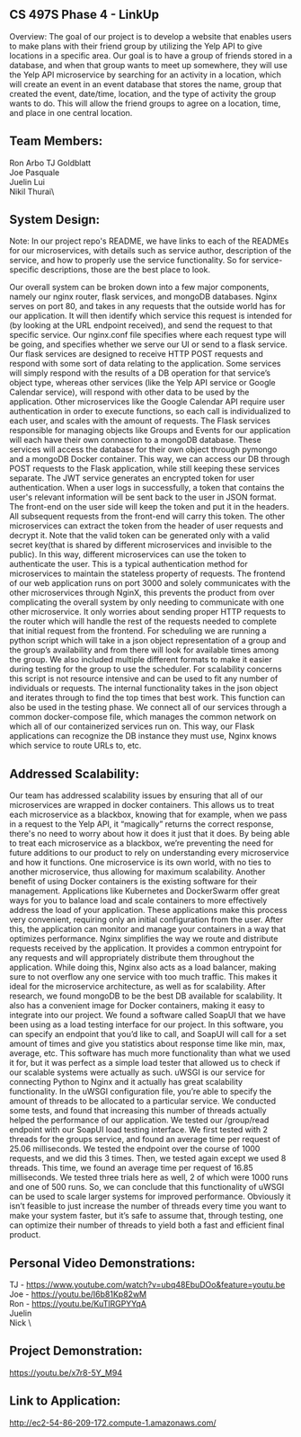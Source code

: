 ## CS 497S Phase 4 - LinkUp
Overview: 
The goal of our project is to develop a website that enables users to make plans with their friend group by utilizing the Yelp API to give locations in a specific area. Our goal is to have a group of friends stored in a database, and when that group wants to meet up somewhere, they will use the Yelp API microservice by searching for an activity in a location, which will create an event in an event database that stores the name, group that created the event, date/time, location, and the type of activity the group wants to do. This will allow the friend groups to agree on a location, time, and place in one central location.

## Team Members:
Ron Arbo 
TJ Goldblatt\
Joe Pasquale\
Juelin Lui\
Nikil Thurai\

## System Design:
Note: In our project repo's README, we have links to each of the READMEs for our microservices, with details such as service author, description of the service, and how to properly use the service functionality. So for service-specific descriptions, those are the best place to look.

Our overall system can be broken down into a few major components, namely our nginx router, flask services, and mongoDB databases.
Nginx serves on port 80, and takes in any requests that the outside world has for our application. It will then identify which service this request is intended for (by looking at the URL endpoint received), and send the request to that specific service. Our nginx.conf file specifies where each request type will be going, and specifies whether we serve our UI or send to a flask service.
Our flask services are designed to receive HTTP POST requests and respond with some sort of data relating to the application. Some services will simply respond with the results of a DB operation for that service’s object type, whereas other services (like the Yelp API service or Google Calendar service), will respond with other data to be used by the application. Other microservices like the Google Calendar API require user authentication in order to execute functions, so each call is individualized to each user, and scales with the amount of requests.
The Flask services responsible for managing objects like Groups and Events for our application will each have their own connection to a mongoDB database. These services will access the database for their own object through pymongo and a mongoDB Docker container. This way, we can access our DB through POST requests to the Flask application, while still keeping these services separate.
The JWT service generates an encrypted token for user authentication. When a user logs in successfully, a token that contains the user's relevant information will be sent back to the user in JSON format. The front-end on the user side will keep the token and put it in the headers. All subsequent requests from the front-end will carry this token. The other microservices can extract the token from the header of user requests and decrypt it. Note that the valid token can be generated only with a valid secret key(that is shared by different microservices and invisible to the public). In this way, different microservices can use the token to authenticate the user. This is a typical authentication method for microservices to maintain the stateless property of requests.
The frontend of our web application runs on port 3000 and solely communicates with the other microservices through NginX, this prevents the product from over complicating the overall system by only needing to communicate with one other microservice. It only worries about sending proper HTTP requests to the router which will handle the rest of the requests needed to complete that initial request from the frontend.
For scheduling we are running a python script which will take in a json object representation of a group and the group’s availability and from there will look for available times among the group. We also included multiple different formats to make it easier during testing for the group to use the scheduler. For scalability concerns this script is not resource intensive and can be used to fit any number of individuals or requests. The internal functionality takes in the json object and iterates through to find the top times that best work. This function can also be used in the testing phase. 
We connect all of our services through a common docker-compose file, which manages the common network on which all of our containerized services run on. This way, our Flask applications can recognize the DB instance they must use, Nginx knows which service to route URLs to, etc.

## Addressed Scalability:
Our team has addressed scalability issues by ensuring that all of our microservices are wrapped in docker containers. This allows us to treat each microservice as a blackbox, knowing that for example, when we pass in a request to the Yelp API, it “magically” returns the correct response, there's no need to worry about how it does it just that it does. By being able to treat each microservice as a blackbox, we’re preventing the need for future additions to our product to rely on understanding every microservice and how it functions. One microservice is its own world, with no ties to another microservice, thus allowing for maximum scalability.
Another benefit of using Docker containers is the existing software for their management. Applications like Kubernetes and DockerSwarm offer great ways for you to balance load and scale containers to more effectively address the load of your application. These applications make this process very convenient, requiring only an initial configuration from the user. After this, the application can monitor and manage your containers in a way that optimizes performance. 
Nginx simplifies the way we route and distribute requests received by the application. It provides a common entrypoint for any requests and will appropriately distribute them throughout the application. While doing this, Nginx also acts as a load balancer, making sure to not overflow any one service with too much traffic. This makes it ideal for the microservice architecture, as well as for scalability.
After research, we found mongoDB to be the best DB available for scalability. It also has a convenient image for Docker containers, making it easy to integrate into our project.
We found a software called SoapUI that we have been using as a load testing interface for our project. In this software, you can specify an endpoint that you’d like to call, and SoapUI will call for a set amount of times and give you statistics about response time like min, max, average, etc. This software has much more functionality than what we used it for, but it was perfect as a simple load tester that allowed us to check if our scalable systems were actually as such. 
uWSGI is our service for connecting Python to Nginx and it actually has great scalability functionality. In the uWSGI configuration file, you’re able to specify the amount of threads to be allocated to a particular service. We  conducted some tests, and found that increasing this number of threads actually helped the performance of our application. We tested our /group/read endpoint with our SoapUI load testing interface. We first tested with 2 threads for the groups service, and found an average time per request of 25.06 milliseconds. We tested the endpoint over the course of 1000 requests, and we did this 3 times. Then, we tested again except we used 8 threads. This time, we found an average time per request of 16.85 milliseconds. We tested three trials here as well, 2 of which were 1000 runs and one of 500 runs. So, we can conclude that this functionality of uWSGI can be used to scale larger systems for improved performance. Obviously it isn’t feasible to just increase the number of threads every time you want to make your system faster, but it’s safe to assume that, through testing, one can optimize their number of threads to yield both a fast and efficient final product.

## Personal Video Demonstrations:
TJ - https://www.youtube.com/watch?v=ubq48EbuDOo&feature=youtu.be \
Joe - https://youtu.be/I6b81Kp82wM \
Ron - https://youtu.be/KuTlRGPYYqA \
Juelin \
Nick \

## Project Demonstration:
https://youtu.be/x7r8-5Y_M94 

## Link to Application:
http://ec2-54-86-209-172.compute-1.amazonaws.com/ 


